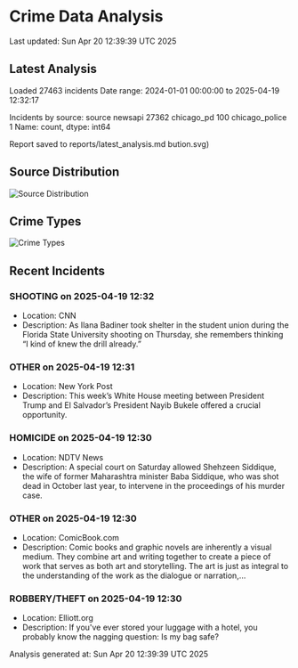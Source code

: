 # Crime Data Analysis
Last updated: Sun Apr 20 12:39:39 UTC 2025

## Latest Analysis

Loaded 27463 incidents
Date range: 2024-01-01 00:00:00 to 2025-04-19 12:32:17

Incidents by source:
source
newsapi           27362
chicago_pd          100
chicago_police        1
Name: count, dtype: int64

Report saved to reports/latest_analysis.md
bution.svg)

## Source Distribution
![Source Distribution](images/source_distribution.svg)

## Crime Types
![Crime Types](images/crime_types.svg)

## Recent Incidents

### SHOOTING on 2025-04-19 12:32
- Location: CNN
- Description: As Ilana Badiner took shelter in the student union during the Florida State University shooting on Thursday, she remembers thinking “I kind of knew the drill already.”


### OTHER on 2025-04-19 12:31
- Location: New York Post
- Description: This week’s White House meeting between President Trump and El Salvador’s President Nayib Bukele offered a crucial opportunity.


### HOMICIDE on 2025-04-19 12:30
- Location: NDTV News
- Description: A special court on Saturday allowed Shehzeen Siddique, the wife of former Maharashtra minister Baba Siddique, who was shot dead in October last year, to intervene in the proceedings of his murder case.


### OTHER on 2025-04-19 12:30
- Location: ComicBook.com
- Description: Comic books and graphic novels are inherently a visual medium. They combine art and writing together to create a piece of work that serves as both art and storytelling. The art is just as integral to the understanding of the work as the dialogue or narration,…


### ROBBERY/THEFT on 2025-04-19 12:30
- Location: Elliott.org
- Description: If you've ever stored your luggage with a hotel, you probably know the nagging question: Is my bag safe?

Analysis generated at: Sun Apr 20 12:39:39 UTC 2025
